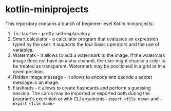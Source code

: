 # kotlin-miniprojects

This repository contains a bunch of beginner-level Kotlin miniprojects:
 1. Tic-tac-toe - pretty self-explanatory
 2. Smart calculator - a calculator program that evaluates an expression typed by the user. It supports the four 
 basic operators and the use of variables,
 3. Watermatk - it allows to add a watermark to the image. If the watermark image does not have an alpha channel, 
 the user might choose a color to be treated as transparent. Watermark may be positioned in a grid or in a given position.
 4. Hidden image message - it allows to encode and decode a secret message in an image.  
 5. Flashards - it allows to create flashcards and perform a guessing session. The cards may be imported or exported both
 during the program's execution or with CLI arguments `-import <file name>` and `-export <file name>`
